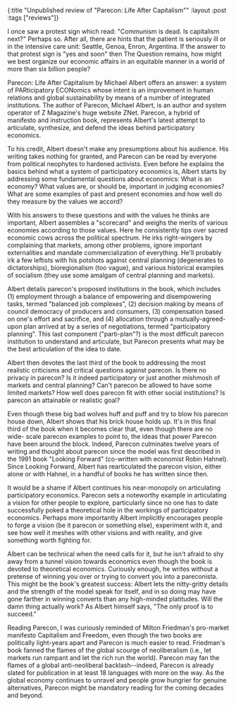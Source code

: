 {:title "Unpublished review of \"Parecon: Life After Capitalism\""
:layout :post
:tags  ["reviews"]}

I once saw a protest sign which read: "Communism is dead. Is capitalism
next?" Perhaps so. After all, there are hints that the patient is seriously
ill or in the intensive care unit: Seattle, Genoa, Enron, Argentina. If the
answer to that protest sign is "yes and soon" then The Question remains, how
might we best organize our economic affairs in an equitable manner in a world
of more than six billion people?  
  
Parecon: Life After Capitalism by Michael Albert offers an answer: a system of
PARticipatory ECONomics whose intent is an improvement in human relations and
global sustainability by means of a number of integrated institutions. The
author of Parecon, Michael Albert, is an author and system operator of Z
Magazine's huge website ZNet. Parecon, a hybrid of manifesto and instruction
book, represents Albert's latest attempt to articulate, synthesize, and defend
the ideas behind participatory economics.  
  
To his credit, Albert doesn't make any presumptions about his audience. His
writing takes nothing for granted, and Parecon can be read by everyone from
political neophytes to hardened activists. Even before he explains the basics
behind what a system of participatory economics is, Albert starts by
addressing some fundamental questions about economics: What is an economy?
What values are, or should be, important in judging economies? What are some
examples of past and present economies and how well do they measure by the
values we accord?  
  
With his answers to these questions and with the values he thinks are
important, Albert assembles a "scorecard" and weighs the merits of various
economies according to those values. Here he consistently tips over sacred
economic cows across the political spectrum. He irks right-wingers by
complaining that markets, among other problems, ignore important externalities
and mandate commercialization of everything. He'll probably irk a few leftists
with his potshots against central planning (degenerates to dictatorships),
bioregionalism (too vague), and various historical examples of socialism (they
use some amalgam of central planning and markets).  
  
Albert details parecon's proposed institutions in the book, which includes (1)
employment through a balance of empowering and disempowering tasks, termed
"balanced job complexes", (2) decision making by means of council democracy
of producers and consumers, (3) compensation based on one's effort and
sacrifice, and (4) allocation through a mutually-agreed-upon plan arrived at
by a series of negotiations, termed "participatory planning". This last
component ("parti-plan"?) is the most difficult parecon institution to
understand and articulate, but Parecon presents what may be the best
articulation of the idea to date.  
  
Albert then devotes the last third of the book to addressing the most
realistic criticisms and critical questions against parecon. Is there no
privacy in parecon? Is it indeed participatory or just another mishmosh of
markets and central planning? Can't parecon be allowed to have some limited
markets? How well does parecon fit with other social institutions? Is parecon
an attainable or realistic goal?  
  
Even though these big bad wolves huff and puff and try to blow his parecon
house down, Albert shows that his brick house holds up. It's in this final
third of the book when it becomes clear that, even though there are no wide-
scale parecon examples to point to, the ideas that power Parecon have been
around the block. Indeed, Parecon culminates twelve years of writing and
thought about parecon since the model was first described in the 1991 book
"Looking Forward" (co-written with economist Robin Hahnel). Since Looking
Forward, Albert has rearticulated the parecon vision, either alone or with
Hahnel, in a handful of books he has written since then.  
  
It would be a shame if Albert continues his near-monopoly on articulating
participatory economics. Parecon sets a noteworthy example in articulating a
vision for other people to explore, particularly since no one has to date
successfully poked a theoretical hole in the workings of participatory
economics. Perhaps more importantly Albert implicitly encourages people to
forge a vision (be it parecon or something else), experiment with it, and see
how well it meshes with other visions and with reality, and give something
worth fighting for.  
  
Albert can be technical when the need calls for it, but he isn't afraid to shy
away from a tunnel vision towards economics even though the book is devoted to
theoretical economics. Curiously enough, he writes without a pretense of
winning you over or trying to convert you into a pareconista. This might be
the book's greatest success: Albert lets the nitty-gritty details and the
strength of the model speak for itself, and in so doing may have gone farther
in winning converts than any high-minded platitudes. Will the damn thing
actually work? As Albert himself says, "The only proof is to succeed."  
  
Reading Parecon, I was curiously reminded of Milton Friedman's pro-market
manifesto Capitalism and Freedom, even though the two books are politically
light-years apart and Parecon is much easier to read. Friedman's book fanned
the flames of the global scourge of neoliberalism (i.e., let markets run
rampant and let the rich run the world). Parecon may fan the flames of a
global anti-neoliberal backlash--indeed, Parecon is already slated for
publication in at least 18 languages with more on the way. As the global
economy continues to unravel and people grow hungrier for genuine
alternatives, Parecon might be mandatory reading for the coming decades and
beyond.

